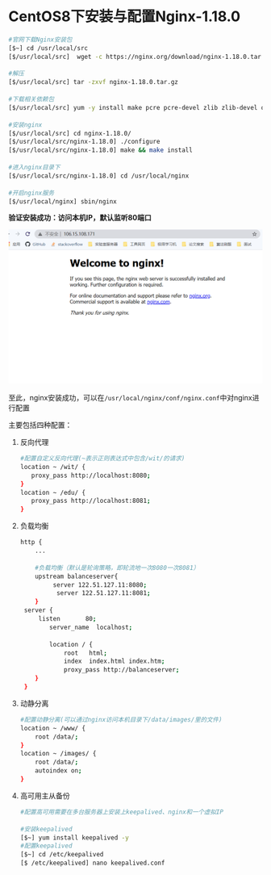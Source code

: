 # CentOS8下安装与配置Nginx-1.18.0

```bash
#官网下载Nginx安装包
[$~] cd /usr/local/src
[$/usr/local/src]  wget -c https://nginx.org/download/nginx-1.18.0.tar.gz

#解压
[$/usr/local/src] tar -zxvf nginx-1.18.0.tar.gz 

#下载相关依赖包
[$/usr/local/src] yum -y install make pcre pcre-devel zlib zlib-devel openssl openssl-devel gcc-c++ libtool

#安装nginx
[$/usr/local/src] cd nginx-1.18.0/
[$/usr/local/src/nginx-1.18.0] ./configure
[$/usr/local/src/nginx-1.18.0] make && make install

#进入nginx目录下
[$/usr/local/src/nginx-1.18.0] cd /usr/local/nginx

#开启nginx服务
[$/usr/local/nginx] sbin/nginx
```

**验证安装成功：访问本机IP，默认监听80端口**

![image-20210511143525417](images/image-20210511143525417.png)

至此，nginx安装成功，可以在`/usr/local/nginx/conf/nginx.conf`中对nginx进行配置

主要包括四种配置：

1. 反向代理

   ```bash
   #配置自定义反向代理(~表示正则表达式中包含/wit/的请求)
   location ~ /wit/ {
      proxy_pass http://localhost:8080;
   }
   location ~ /edu/ {
      proxy_pass http://localhost:8081;
   }
   ```

   

2. 负载均衡

   ```bash
   http {
       ...
       
       #负载均衡（默认是轮询策略，即轮流地一次8080一次8081）
       upstream balanceserver{
            server 122.51.127.11:8080;
          	 server 122.51.127.11:8081;
       }
   	server {
   		listen       80;
           server_name  localhost;
   
           location / {
               root   html;
               index  index.html index.htm;
               proxy_pass http://balanceserver;
       }
    }
   ```

   

3. 动静分离

   ```bash
   #配置动静分离(可以通过nginx访问本机目录下/data/images/里的文件)
   location ~ /www/ {
       root /data/;
   }
   location ~ /images/ {
       root /data/;
       autoindex on;
   }
   ```

   

4. 高可用主从备份

   ```bash
   #配置高可用需要在多台服务器上安装上keepalived、nginx和一个虚拟IP
   
   #安装keepalived
   [$~] yum install keepalived -y
   #配置keepalived
   [$~] cd /etc/keepalived
   [$ /etc/keepalived] nano keepalived.conf
   ```

   